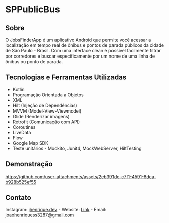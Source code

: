# SPPublicBus

## Sobre

O JobsFinderApp é um aplicativo Android que permite você acessar a localização em tempo real de ônibus e pontos de parada públicos da cidade de São Paulo - Brasil. Com uma interface clean é possível facilmente filtrar por corredores e buscar especificamente por um nome de uma linha de ônibus ou ponto de parada.

## Tecnologias e Ferramentas Utilizadas

- Kotlin
- Programação Orientada a Objetos
- XML
- Hilt (Injeção de Dependências)
- MVVM (Model-View-Viewmodel)
- Glide (Renderizar imagens)
- Retrofit (Comunicação com API)
- Coroutines
- LiveData
- Flow
- Google Map SDK
- Teste unitários - Mockito, Junit4, MockWebServer, HiltTesting


## Demonstração

https://github.com/user-attachments/assets/2eb391dc-c7f1-4591-8dca-b928b525ef55


## Contato
Instagram: [jhenrique.dev](https://www.instagram.com/jhenrique.dev) - Website: [Link](https://joaohenrique.netlify.app/) - Email: joaohenriquess3287@gmail.com

